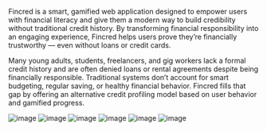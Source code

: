 

Fincred is a smart, gamified web application designed to empower users with financial literacy and give them a modern way to build credibility without traditional credit history. By transforming financial responsibility into an engaging experience, Fincred helps users prove they’re financially trustworthy — even without loans or credit cards.


Many young adults, students, freelancers, and gig workers lack a formal credit history and are often denied loans or rental agreements despite being financially responsible. Traditional systems don’t account for smart budgeting, regular saving, or healthy financial behavior. Fincred fills that gap by offering an alternative credit profiling model based on user behavior and gamified progress.

![image](https://github.com/user-attachments/assets/26035454-76f5-40b6-a5c6-62945964da41)
![image](https://github.com/user-attachments/assets/5208251c-9185-450f-8d06-09154fc27c62)
![image](https://github.com/user-attachments/assets/2c9cf126-bcbd-4d0a-81f2-2b61df6405a2)
![image](https://github.com/user-attachments/assets/2ef1cdb9-cf25-4451-a27d-f24a3715bce2)
![image](https://github.com/user-attachments/assets/2a7e86c4-5362-45f2-bd55-d8498bc3232f)
![image](https://github.com/user-attachments/assets/43dbc88a-b7fa-412a-a6d7-857770a1a493)





